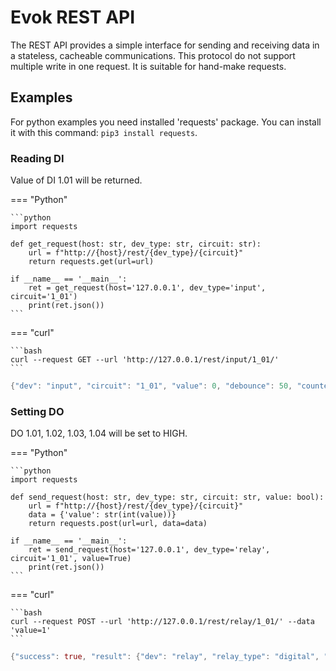 # Evok REST API

The REST API provides a simple interface for sending and receiving data in a stateless, cacheable communications. This protocol do not support multiple write in one request. It is suitable for hand-make requests.

## Examples

For python examples you need installed 'requests' package. You can install it with this command: `pip3 install requests`.

### Reading DI

Value of DI 1.01 will be returned.

=== "Python"

    ```python
    import requests

    def get_request(host: str, dev_type: str, circuit: str):
        url = f"http://{host}/rest/{dev_type}/{circuit}"
        return requests.get(url=url)

    if __name__ == '__main__':
        ret = get_request(host='127.0.0.1', dev_type='input', circuit='1_01')
        print(ret.json())
    ```

=== "curl"

    ```bash
    curl --request GET --url 'http://127.0.0.1/rest/input/1_01/'
    ```

```rs title="Output"
{"dev": "input", "circuit": "1_01", "value": 0, "debounce": 50, "counter_modes": ["Enabled", "Disabled"], "counter_mode": "Enabled", "counter": 0, "mode": "Simple", "modes": ["Simple", "DirectSwitch"], "glob_dev_id": 2}
```

### Setting DO

DO 1.01, 1.02, 1.03, 1.04 will be set to HIGH.

=== "Python"

    ```python
    import requests

    def send_request(host: str, dev_type: str, circuit: str, value: bool):
        url = f"http://{host}/rest/{dev_type}/{circuit}"
        data = {'value': str(int(value))}
        return requests.post(url=url, data=data)

    if __name__ == '__main__':
        ret = send_request(host='127.0.0.1', dev_type='relay', circuit='1_01', value=True)
        print(ret.json())
    ```

=== "curl"

    ```bash
    curl --request POST --url 'http://127.0.0.1/rest/relay/1_01/' --data 'value=1'
    ```

```rs title="Output"
{"success": true, "result": {"dev": "relay", "relay_type": "digital", "circuit": "1_01", "value": 1, "pending": false, "mode": "Simple", "modes": ["Simple", "PWM"], "glob_dev_id": 2, "pwm_freq": 4800.0, "pwm_duty": 0}}
```
